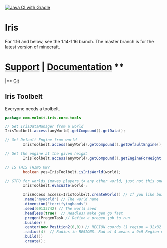 [![Java CI with Gradle](https://github.com/OpenCommunity-Original/Iris/actions/workflows/gradle.yml/badge.svg)](https://github.com/OpenCommunity-Original/Iris/actions/workflows/gradle.yml)
# Iris

For 1.16 and below, see the 1.14-1.16 branch. The master branch is for the latest version of minecraft.

# [Support](https://discord.gg/3xxPTpT) **|** [Documentation](https://docs.volmit.com/iris/) **

|** [Git](https://github.com/IrisDimensions)

## Iris Toolbelt

Everyone needs a toolbelt.

```java
package com.volmit.iris.core.tools

// Get IrisDataManager from a world
IrisToolbelt.access(anyWorld).getCompound().getData();

// Get Default Engine from world
        IrisToolbelt.access(anyWorld).getCompound().getDefaultEngine();

// Get the engine at the given height
        IrisToolbelt.access(anyWorld).getCompound().getEngineForHeight(68);

// IS THIS THING ON?
        boolean yes=IrisToolbelt.isIrisWorld(world);

// GTFO for worlds (moves players to any other world, just not this one)
        IrisToolbelt.evacuate(world);

        IrisAccess access=IrisToolbelt.createWorld() // If you like builders...
        .name("myWorld") // The world name
        .dimension("terrifyinghands")
        .seed(69133742) // The world seed
        .headless(true)  // Headless make gen go fast
        .pregen(PregenTask // Define a pregen job to run
        .builder()
        .center(new Position2(0,0)) // REGION coords (1 region = 32x32 chunks)
        .radius(4)  // Radius in REGIONS. Rad of 4 means a 9x9 Region map.
        .build())
        .create();
```
